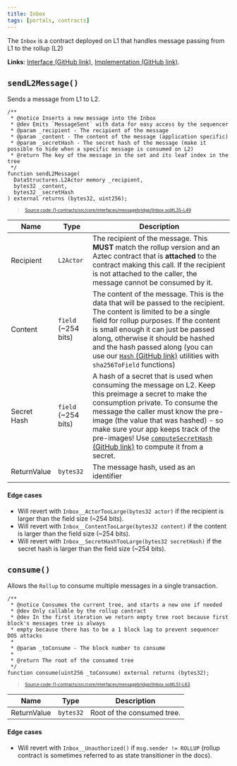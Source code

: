 ```yaml
---
title: Inbox
tags: [portals, contracts]
---
```


The `Inbox` is a contract deployed on L1 that handles message passing from L1 to the rollup (L2)

**Links**: [Interface (GitHub link)](https://github.com/AztecProtocol/aztec-packages/blob/master/l1-contracts/src/core/interfaces/messagebridge/IInbox.sol), [Implementation (GitHub link)](https://github.com/AztecProtocol/aztec-packages/blob/master/l1-contracts/src/core/messagebridge/Inbox.sol).

## `sendL2Message()`

Sends a message from L1 to L2.

```solidity title="send_l1_to_l2_message" showLineNumbers 
/**
 * @notice Inserts a new message into the Inbox
 * @dev Emits `MessageSent` with data for easy access by the sequencer
 * @param _recipient - The recipient of the message
 * @param _content - The content of the message (application specific)
 * @param _secretHash - The secret hash of the message (make it possible to hide when a specific message is consumed on L2)
 * @return The key of the message in the set and its leaf index in the tree
 */
function sendL2Message(
  DataStructures.L2Actor memory _recipient,
  bytes32 _content,
  bytes32 _secretHash
) external returns (bytes32, uint256);
```
> <sup><sub><a href="https://github.com/AztecProtocol/aztec-packages/blob/v1.1.0/l1-contracts/src/core/interfaces/messagebridge/IInbox.sol#L35-L49" target="_blank" rel="noopener noreferrer">Source code: l1-contracts/src/core/interfaces/messagebridge/IInbox.sol#L35-L49</a></sub></sup>



| Name           | Type    | Description |
| -------------- | ------- | ----------- |
| Recipient      | `L2Actor` | The recipient of the message. This **MUST** match the rollup version and an Aztec contract that is **attached** to the contract making this call. If the recipient is not attached to the caller, the message cannot be consumed by it. |
| Content        | `field` (~254 bits) | The content of the message. This is the data that will be passed to the recipient. The content is limited to be a single field for rollup purposes. If the content is small enough it can just be passed along, otherwise it should be hashed and the hash passed along (you can use our [`Hash` (GitHub link)](https://github.com/AztecProtocol/aztec-packages/blob/master/l1-contracts/src/core/libraries/Hash.sol) utilities with `sha256ToField` functions)  |
| Secret Hash    | `field` (~254 bits)  | A hash of a secret that is used when consuming the message on L2. Keep this preimage a secret to make the consumption private. To consume the message the caller must know the pre-image (the value that was hashed) - so make sure your app keeps track of the pre-images! Use [`computeSecretHash` (GitHub link)](https://github.com/AztecProtocol/aztec-packages/blob/master/yarn-project/aztec.js/src/utils/secrets.ts) to compute it from a secret. |
| ReturnValue         | `bytes32` | The message hash, used as an identifier |

#### Edge cases

- Will revert with `Inbox__ActorTooLarge(bytes32 actor)` if the recipient is larger than the field size (~254 bits).
- Will revert with `Inbox__ContentTooLarge(bytes32 content)` if the content is larger than the field size (~254 bits).
- Will revert with `Inbox__SecretHashTooLarge(bytes32 secretHash)` if the secret hash is larger than the field size (~254 bits).

## `consume()`

Allows the `Rollup` to consume multiple messages in a single transaction.

```solidity title="consume" showLineNumbers 
/**
 * @notice Consumes the current tree, and starts a new one if needed
 * @dev Only callable by the rollup contract
 * @dev In the first iteration we return empty tree root because first block's messages tree is always
 * empty because there has to be a 1 block lag to prevent sequencer DOS attacks
 *
 * @param _toConsume - The block number to consume
 *
 * @return The root of the consumed tree
 */
function consume(uint256 _toConsume) external returns (bytes32);
```
> <sup><sub><a href="https://github.com/AztecProtocol/aztec-packages/blob/v1.1.0/l1-contracts/src/core/interfaces/messagebridge/IInbox.sol#L51-L63" target="_blank" rel="noopener noreferrer">Source code: l1-contracts/src/core/interfaces/messagebridge/IInbox.sol#L51-L63</a></sub></sup>


| Name           | Type        | Description                |
| -------------- | ----------- | -------------------------- |
| ReturnValue    | `bytes32`   | Root of the consumed tree. | 

#### Edge cases

- Will revert with `Inbox__Unauthorized()` if `msg.sender != ROLLUP` (rollup contract is sometimes referred to as state transitioner in the docs). 
